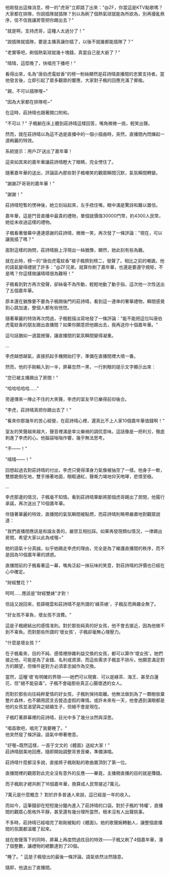 他剛發出這條消息，榜一的"虎哥"立即跳了出來："@ZF，你當這是KTV點歌嗎？大家都在排隊，你說插隊就插隊？別以為刷了個熱氣球就能為所欲為，別再擾亂秩序，信不信我讓房管把你踢出去？"

"就是啊，支持虎哥，這種人太過分了！"

"說插隊就插隊，要是主播真讓你插了，以後不就誰都能插隊了？"

"老實等吧，刷個熱氣球就幾十塊錢，真當自己是大爺了？"

"晴晴，這麼晚了，快唱完下播吧！"

看得出來，名為"唐伯虎電蚊香"的榜一粉絲顯然是莊詩晴直播間的忠實支持者。當他發言後，立即引起了眾多觀眾的響應，大家對子楓的回應充滿了揶揄。

"親，不可以插隊喔~"

"因為大家都在排隊呢~"

在這時，莊詩晴也跟著開口附和。

"不可以？" 子楓躺在床上聽到莊詩晴這樣回答，嘴角微微一挑，輕笑出聲。

然而，就在莊詩晴以為這不過是直播中的一個小插曲時，突然，直播間內閃爍起一道絢麗的特效。

系統提示：用戶ZF送出了嘉年華！

這突如其來的嘉年華讓莊詩晴瞪大了眼睛，完全愣住了。

隨著嘉年華的送出，評論區內那些對子楓嘲笑的觀眾瞬間沉默，氣氛瞬間轉變。

"謝謝ZF哥哥的嘉年華！"

"謝謝！"

莊詩晴短暫的愣神後，她立刻站起來，左手捂住嘴，眼中滿是驚訝和難以置信。

嘉年華，這是鬥音直播中最貴的禮物，單個就價值30000鬥幣，約4300人民幣，她從未收過這樣的禮物。

子楓看著螢幕中連連感謝的莊詩晴，微微一笑，再次發了一條評論："現在，可以讓我插了嗎？"

面對這樣的詢問，莊詩晴臉上浮現出一絲猶豫，顯然，她此刻有些為難。

就在此時，榜一的"唐伯虎電蚊香"被子楓擠到榜二，發聲了。相比之前的嘲諷，他的語氣變得禮貌了許多："@ZF兄弟，就算你刷了嘉年華，也還是要遵守規矩，不是嗎？你這樣做讓晴晴很為難呀！"

子楓看到對方再次發聲，卻絲毫不為所動，輕輕地動了動手指，這次他一次性送出了五個嘉年華。

原本還在猶豫要不要為子楓開後門的莊詩晴，看到這一連串的奢華禮物，瞬間感覺到心跳加速，整個人都有些恍惚。

隨著華麗的特效再次閃過，子楓輕描淡寫地發了一條評論："能不能把這位叫唐伯虎電蚊香的朋友踢出直播間？如果你願意把他踢出去，我再送你十個嘉年華。"

這句話猶如一道震撼彈，讓直播間的氣氛瞬間變得凝重。

...

李虎越想越氣，直接抓起手機開始打字，準備在直播間裡大噴一番。

然而，他的手剛輸入到一半，屏幕忽然一黑，一行刺眼的提示文字顯示出來：

"您已被主播踢出了房間！"

"哈哈哈哈哈……"

旁邊傳來一陣止不住的大笑聲，李虎的室友早已樂得前仰後合。

"李虎，莊詩晴真把你踢出去了！"

"看來你那幾年的苦心經營，在莊詩晴心裡，還真比不上人家10個嘉年華值錢啊！"

室友的笑聲越來越大，聲音裡滿是幸災樂禍的調侃意味。這話像是一把利刃，徹底刺進了李虎的心。他腦袋嗡嗡作響，幾乎無法思考。

"不——！"

"晴晴——！"

回想起過去對莊詩晴的付出，李虎只覺得渾身力氣像被抽空了一樣。他身子一軟，雙膝跪倒在地，雙手捶著地面，眼眶通紅，聲嘶力竭地仰天咆哮，悲憤至極。

...

李虎那邊的情況，子楓毫不知情。看到莊詩晴果斷將那個虎哥踢出了房間，他履行承諾，再次送出了10個嘉年華。

伴隨著華麗的特效，直播間的氣氛瞬間被點燃，而莊詩晴則略帶嚴肅地對觀眾說道：

"我們直播間應該是和諧友善的，嚴禁互相拉踩。如果再發現類似情況，一律踢出房間，希望大家以此為戒喔~"

她的語氣十分真誠，似乎她踢走李虎的理由，完全是為了維護直播間的秩序，而不是因為10個嘉年華的誘惑。

直播間前的子楓看著這一幕，嘴角泛起一抹玩味的笑意，對莊詩晴的評價也已經在心中確定。

"財經雙花？"

呵呵……應該是"財經雙婊"才對！

但話又說回來，若薛曉雲和莊詩晴不是所謂的'綠茶婊'，子楓反而興趣全無了。  

"好女孩不辜負，壞女孩不浪費。"

這是子楓總結出的感情准則。對於那些純真的好女孩，他不會去接近，因為他做不到不辜負。而對那些所謂的'壞女孩'，子楓卻毫無心理壓力。

"什麼是壞女孩？"

在子楓看來，目的不純、感情裡摻雜利益交換的女孩，都可以算作'壞女孩'。她們接近他，可能是為了金錢、名利或資源，而這些需求子楓並不排斥。他願意滿足對方的願望，但條件是對方必須拿忠誠作為交換。

當然，這種'壞'有明確的界限——她們可以現實、可以是綠茶、海王、甚至白蓮花，但"絕不能惡毒"。子楓不會碰那些真正心腸壞透的女人。

而對於那些向往純粹愛情的好女孩，子楓則保持距離。他無法做到為了一顆樹放棄整片森林，也不願用謊言去營造虛假的專情。或許未來有一天，他會遇到滿眼都是他的女孩並渴望與之結婚生子，但絕不會是現在。

子楓盯著屏幕裡的莊詩晴，目光中多了幾分淡然與深思。  

"唱首歌吧，唱完了我要睡了。"  
他突然發了條評論，語氣中帶著倦意。

"好喔~既然這樣，一首于文文的《體面》送給大家！"  
莊詩晴甜美地回應，隨即開始調整背景音樂，準備演唱。

莊詩晴什麼都沒多說，直接將子楓剛點的歌曲置頂到了第一位。

直播間裡的觀眾對此完全沒有意外的反應——畢竟，主播開直播的目的就是賺錢。

而子楓剛才總共刷了16個嘉年華，換算成人民幣接近7萬元。

7萬元是什麼概念？
對於許多普通人來說，這已經是一年的收入。

而如今，這筆錢卻在短短幾分鐘內進入了莊詩晴的口袋。對於子楓的'特權'，直播間的觀眾心態格外平靜，甚至還有幾分理所當然，根本沒有人出聲挑事。

不多時，莊詩晴已經唱完了剛剛被點的《體面》。她的歌聲婉轉動人，讓整個直播間的氛圍都溫暖了起來。

就在歌聲落下的同時，屏幕上再度閃過炫目的特效——子楓又刷了4個嘉年華，湊了個整數，讓禮物的總數達到了20個。

"睡了。"
這是子楓發出的最後一條評論，語氣依然淡然隨意。

隨即，他退出了直播間。